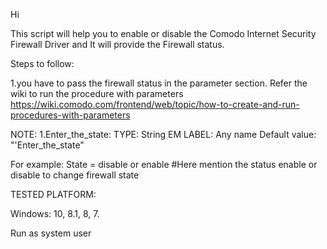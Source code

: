 Hi

 This script will help you to enable or disable the Comodo Internet Security Firewall Driver and It will provide the Firewall status.

Steps to follow:

1.you have to pass the firewall status in the parameter section.
Refer the wiki to run the procedure with parameters
https://wiki.comodo.com/frontend/web/topic/how-to-create-and-run-procedures-with-parameters

NOTE:
1.Enter_the_state:
 TYPE: String
 EM LABEL: Any name
 Default value: "'Enter_the_state"

For example:
State = disable or enable #Here mention the status enable or disable to change firewall state

TESTED PLATFORM:

 Windows: 10, 8.1, 8, 7.

Run as system user
